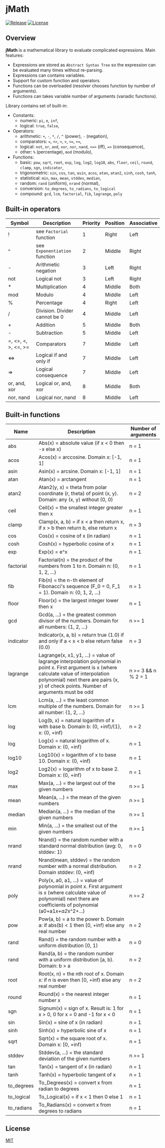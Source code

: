 # jMath

[![Release](https://img.shields.io/github/release/mateuszchudyk/jmath.svg?colorB=blue&style=for-the-badge)](https://github.com/mateuszchudyk/jmath/releases)
[![License](https://img.shields.io/badge/License-MIT-blue.svg?colorB=blue&style=for-the-badge)](./LICENSE)

## Overview

**jMath** is a mathematical library to evaluate complicated expressions. Main features:
  - Expressions are stored as `Abstract Syntax Tree` so the expression can be evaluated many times without re-parsing.
  - Expressions can contains variables.
  - Support for custom function and operators.
  - Functions can be overloaded (resolver chooses function by number of arguments).
  - Functions can takes variable number of arguments (variadic functions).

Library contains set of built-in:
  - Constants:
    - numeric: `pi`, `e`, `inf`,
    - logical: `true`, `false`,
  - Operators:
    - arithmetic: `+`, `-`, `*`, `/`, `^` (power), `-` (negation),
    - comparators: `=`, `<>`, `<`, `>`, `<=`, `>=`,
    - logical: `not`, `or`, `and`, `xor`, `nor`, `nand`, `<=>` (iff), `=>` (consequence),
    - other: `%` (percentage), `mod` (modulo),
  - Functions:
    - basic: `pow`, `sqrt`, `root`, `exp`, `log`, `log2`, `log10`, `abs`, `floor`, `ceil`, `round`, `clamp`, `sgn`, `indicator`,
    - trigonometric: `sin`, `cos`, `tan`, `asin`, `acos`, `atan`, `atan2`, `sinh`, `cosh`, `tanh`,
    - statistical: `min`, `max`, `mean`, `stddev`, `median`,
    - random: `rand` (uniform), `nrand` (normal),
    - conversion: `to_degrees`, `to_radians`, `to_logical`
    - compound: `gcd`, `lcm`, `factorial`, `fib`, `lagrange`, `poly`

## Built-in operators

| Symbol | Description | Priority | Position | Associative |
|---|---|---|---|---|
| ! | see `Factorial` function| 1 | Right | Left |
| ^ | see `Exponentiation` function | 2 | Middle | Right |
| - | Arithmetic negation | 3 | Left | Right |
| not | Logical not | 3 | Left | Right |
| * | Multiplication | 4 | Middle | Both |
| mod | Modulo | 4 | Middle | Left |
| % | Percentage | 4 | Right | Left |
| / | Division. Divider cannot be 0 | 4 | Middle | Left |
| + | Addition | 5 | Middle | Both |
| - | Subtraction | 5 | Middle | Left |
| =, <>, <, >, <=, >= | Comparators | 7 | Middle | Left |
| <=> | Logical if and only if | 7 | Middle | Left |
| => | Logical consequence | 7 | Middle | Left |
| or, and, xor | Logical or, and, xor | 8 | Middle | Both |
| nor, nand | Logical nor, nand | 8 | Middle | Left |

## Built-in functions

| Name | Description | Number of arguments |
|---|---|---|
| abs | Abs(x) = absolute value (if x < 0 then -x else x) | n = 1 |
| acos | Acos(x) = arccosine. Domain x: [-1, 1] | n = 1 |
| asin | Asin(x) = arcsine. Domain x: [-1, 1] | n = 1 |
| atan | Atan(x) = arctangent | n = 1 |
| atan2 | Atan2(y, x) = theta from polar coordinate (r, theta) of point (x, y). Domain: any (x, y) without (0, 0) | n = 2 |
| ceil | Ceil(x) = the smallest integer greater then x | n = 1 |
| clamp | Clamp(x, a, b) = if x < a then return x, if x > b then return b, else return x | n = 3 |
| cos | Cos(x) = cosine of x (in radian) | n = 1 |
| cosh | Cosh(x) = hyperbolic cosine of x | n = 1 |
| exp | Exp(x) = e^x | n = 1 |
| factorial | Factorial(n) = the product of the numbers from 1 to n. Domain n: {0, 1, 2, ...} | n = 1 |
| fib | Fib(n) = the n-th element of Fibonacci's sequence (F_0 = 0, F_1 = 1). Domain n: {0, 1, 2, ...} | n = 1 |
| floor | Floor(x) = the largest integer lower then x | n = 1 |
| gcd | Gcd(a, ...) = the greatest common divisor of the numbers. Domain for all numbers: {1, 2, ...} | n >= 1 |
| indicator | Indicator(x, a, b) = return true (1.0) if and only if a < x < b else return false (0.0) | n = 3 |
| lagrange | Lagrange(x, x1, y1, ...) = value of lagrange interpolation polynomial in point x. First argument is x (where calculate value of interpolation polynomial) next there are pairs (x, y) of check points. Number of arguments must be odd | n >= 3 && n % 2 = 1 |
| lcm | Lcm(a, ...) = the least common multiple of the numbers. Domain for all number: {1, 2, ...} | n >= 1 |
| log | Log(b, x) = natural logarithm of x with base b. Domain b: (0, +inf)/{1}, x: (0, +inf) | n = 2 |
| log | Log(x) = natural logarithm of x. Domain x: (0, +inf) | n = 1 |
| log10 | Log10(x) = logarithm of x to base 10. Domain x: (0, +inf) | n = 1 |
| log2 | Log2(x) = logarithm of x to base 2. Domain x: (0, +inf) | n = 1 |
| max | Max(a, ...) = the largest out of the given numbers | n >= 1 |
| mean | Mean(a, ...) = the mean of the given numbers | n >= 1 |
| median | Median(a, ...) = the median of the given numbers | n >= 1 |
| min | Min(a, ...) = the smallest out of the given numbers | n >= 1 |
| nrand | Nrand() = the random number with a standard normal distribution (avg: 0, stddev: 1) | n = 0 |
| nrand | Nrand(mean, stddev) = the random number with a normal distribution. Domain stddev: (0, +inf) | n = 2 |
| poly | Poly(x, a0, a1, ...) = value of polynomial in point x. First argument is x (where calculate value of polynomial) next there are coefficients of polynomial (a0+a1*x+a2*x^2+...) | n >= 2 |
| pow | Pow(a, b) = a to the power b. Domain a: if abs(b) < 1 then [0, +inf) else any real number | n = 2 |
| rand | Rand() = the random number with a uniform distribution [0, 1) | n = 0 |
| rand | Rand(a, b) = the random number with a uniform distribution [a, b). Domain: b > a | n = 2 |
| root | Root(x, n) = the nth root of x. Domain x: if n is even then [0, +inf) else any real number | n = 2 |
| round | Round(x) = the nearest integer number x | n = 1 |
| sgn | Signum(x) = sign of x. Result is: 1 for x > 0, 0 for x = 0 and -1 for x < 0 | n = 1 |
| sin | Sin(x) = sine of x (in radian) | n = 1 |
| sinh | Sinh(x) = hyperbolic sine of x | n = 1 |
| sqrt | Sqrt(x) = the square root of x. Domain x: [0, +inf) | n = 1 |
| stddev | Stddev(a, ...) = the standard deviation of the given numbers | n >= 1 |
| tan | Tan(x) = tangent of x (in radian) | n = 1 |
| tanh | Tanh(x) = hyperbolic tangent of x | n = 1 |
| to_degrees | To_Degrees(x) = convert x from radian to degrees | n = 1 |
| to_logical | To_Logical(x) = if x < 1 then 0 else 1 | n = 1 |
| to_radians | To_Radians(x) = convert x from degrees to radians | n = 1 |

## License

[MIT]



[MIT]: LICENSE
